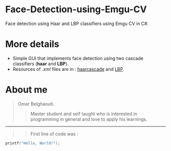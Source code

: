 # Face-Detection-using-Emgu-CV
Face detection using Haar and LBP classifiers using Emgu CV in C#.

# More details
- Simple GUI that implements face detection using two cascade classifiers (**haar** and **LBP**).
- Resources of *.xml* files are in : [haarcascade](https://github.com/opencv/opencv/tree/master/data/haarcascades) and [LBP](https://github.com/opencv/opencv/tree/master/data/lbpcascades).

# About me
> Omar Belghaouti.
>> Master student and self taught who is interested in programming in general and love to apply his learnings.
---
>> First line of code was :
``` c
printf("Hello, World!");
```
